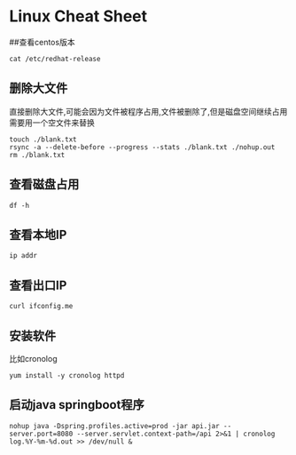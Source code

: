 # Linux Cheat Sheet

##查看centos版本
```
cat /etc/redhat-release
```

## 删除大文件
直接删除大文件,可能会因为文件被程序占用,文件被删除了,但是磁盘空间继续占用    
需要用一个空文件来替换
```
touch ./blank.txt 
rsync -a --delete-before --progress --stats ./blank.txt ./nohup.out
rm ./blank.txt
```

## 查看磁盘占用
```
df -h
```

## 查看本地IP
```
ip addr
```

## 查看出口IP
```
curl ifconfig.me
```

## 安装软件
比如cronolog
```
yum install -y cronolog httpd
```

## 启动java springboot程序
```
nohup java -Dspring.profiles.active=prod -jar api.jar --server.port=8080 --server.servlet.context-path=/api 2>&1 | cronolog log.%Y-%m-%d.out >> /dev/null &
```

